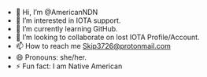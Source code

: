 - 👋 Hi, I’m @AmericanNDN
- 👀 I’m interested in IOTA support.
- 🌱 I’m currently learning GitHub.
- 💞️ I’m looking to collaborate on lost IOTA Profile/Account.
- 📫 How to reach me Skip3726@protonmail.com
- 😄 Pronouns: she/her.
- ⚡ Fun fact: I am Native American

<!---
AmericanNDN/AmericanNDN is a ✨ special ✨ repository because its `README.md` (this file) appears on your GitHub profile.
You can click the Preview link to take a look at your changes.
--->

